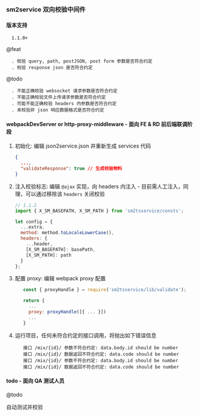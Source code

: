 ### sm2service 双向校验中间件

#### 版本支持

```
  1.1.0+
```

@feat

```
  . 校验 query, path, postJSON, post form 参数是否符合约定
  . 校验 response json 是否符合约定
```

@todo

```
  . 不能正确校验 websocket 请求参数是否符合约定
  . 不能正确校验文件上传请求参数是否符合约定
  . 可能不能正确校验 headers 内参数是否符合约定
  . 未校验非 json 响应数据格式是否符合约定
```

#### webpackDevServer or http-proxy-middleware - 面向 FE & RD 前后端联调阶段

1. 初始化: 编辑 json2service.json 并重新生成 services 代码

   ```json
   {
     ...,
     "validateResponse": true // 生成校验物料
   }
   ```

1. 注入校验标志: 编辑 `@ajax` 实现，向 headers 内注入 - 目前需人工注入，同理，可以通过移除该 `headers` 关闭校验

   ```js
   // 1.1.2
   import { X_SM_BASEPATH, X_SM_PATH } from 'sm2tsservice/consts';

   let config = {
     ...extra,
     method: method.toLocaleLowerCase(),
     headers: {
       ...header,
       [X_SM_BASEPATH]: basePath,
       [X_SM_PATH]: path
     }
   };
   ```

1. 配置 proxy: 编辑 webpack proxy 配置

   ```js
      const { proxyHandle } = require('sm2tsservice/lib/validate');

      return {
        ...
        proxy: proxyHandle([{ ... }])
        ...
      }
   ```

1. 运行项目，任何未符合约定的接口调用，将抛出如下错误信息

   ```
      接口 /mix/{id}/ 参数不符合约定: data.body.id should be number
      接口 /mix/{id}/ 数据返回不符合约定: data.code should be number
      接口 /mix/{id}/ 参数不符合约定: data.body.id should be number
      接口 /mix/{id}/ 数据返回不符合约定: data.code should be number
   ```

#### todo - 面向 QA 测试人员

@todo

自动测试并校验
